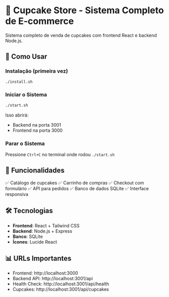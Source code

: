 # 🧁 Cupcake Store - Sistema Completo de E-commerce

Sistema completo de venda de cupcakes com frontend React e backend Node.js.

## 🚀 Como Usar

### Instalação (primeira vez)
```bash
./install.sh
```

### Iniciar o Sistema
```bash
./start.sh
```

Isso abrirá:
- Backend na porta 3001
- Frontend na porta 3000

### Parar o Sistema
Pressione `Ctrl+C` no terminal onde rodou `./start.sh`

## 📱 Funcionalidades

✅ Catálogo de cupcakes
✅ Carrinho de compras
✅ Checkout com formulário
✅ API para pedidos
✅ Banco de dados SQLite
✅ Interface responsiva

## 🛠️ Tecnologias

- **Frontend**: React + Tailwind CSS
- **Backend**: Node.js + Express
- **Banco**: SQLite
- **Ícones**: Lucide React

## 📊 URLs Importantes

- Frontend: http://localhost:3000
- Backend API: http://localhost:3001/api
- Health Check: http://localhost:3001/api/health
- Cupcakes: http://localhost:3001/api/cupcakes
